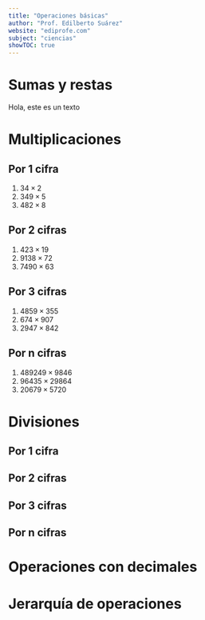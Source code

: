 ```yaml
---
title: "Operaciones básicas"
author: "Prof. Edilberto Suárez"
website: "ediprofe.com"
subject: "ciencias"
showTOC: true
---
```


# Sumas y restas

Hola, este es un texto

# Multiplicaciones

## Por 1 cifra

1. $34 \times 2$  
2. $349 \times 5$  
3. $482 \times 8$ 

## Por 2 cifras

1. $423 \times 19$  
2. $9138 \times 72$
3. $7490 \times 63$ 

## Por 3 cifras

1. $4859 \times 355$
2. $674 \times 907$
3. $2947 \times 842$ 

## Por n cifras

1. $489249 \times 9846$ 
2. $96435 \times 29864$
3. $20679 \times 5720$

# Divisiones

## Por 1 cifra

## Por 2 cifras

## Por 3 cifras

## Por n cifras

# Operaciones con decimales

# Jerarquía de operaciones